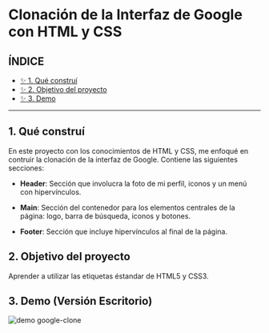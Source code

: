 # Clonación de la Interfaz de Google con HTML y CSS

## ÍNDICE
* [:sparkles: 1. Qué construí](https://github.com/valentechie/clon_de_Google/edit/main/README.md#2-qu%C3%A9-constru%C3%AD)
* [:sparkles: 2. Objetivo del proyecto](https://github.com/valentechie/clon_de_Google/edit/main/README.md#3-objetivo-del-proyecto)
* [:sparkles: 3. Demo](https://github.com/valentechie/clon_de_Google/edit/main/README.md#4-demo-versi%C3%B3n-escritorio)

****
## 1. Qué construí
En este proyecto con los conocimientos de HTML y CSS, me enfoqué en contruir la clonación de la interfaz de Google. 
Contiene las siguientes secciones:

* **Header**: Sección que involucra la foto de mi perfil, iconos y un menú con hipervínculos.

* **Main**: Sección del contenedor para los elementos centrales de la página: logo, barra de búsqueda, iconos y botones.

* **Footer**: Sección que incluye hipervínculos al final de la página.

## 2. Objetivo del proyecto
Aprender a utilizar las etiquetas éstandar de HTML5 y CSS3.

## 3. Demo (Versión Escritorio)
![demo google-clone](https://github.com/user-attachments/assets/9e633986-4d87-4002-860b-50484b058b34)
